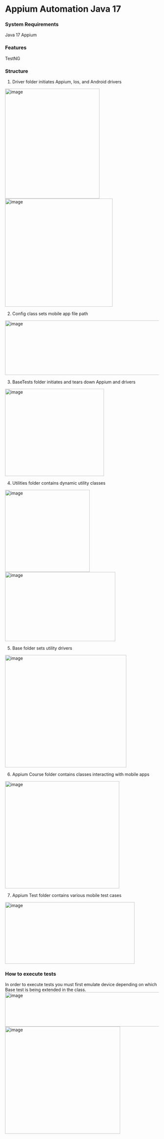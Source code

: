 # Appium Automation Java 17

### System Requirements
  Java 17
  Appium

### Features
  TestNG

### Structure

1. Driver folder initiates Appium, Ios, and Android drivers

<img width="309" height="359" alt="image" src="https://github.com/user-attachments/assets/f55a511c-7bb1-409b-8778-1483f55d219c" />
<img width="352" height="353" alt="image" src="https://github.com/user-attachments/assets/032a9cd0-64e5-4961-82dd-1a15ce5d1620" />

2. Config class sets mobile app file path

<img width="609" height="178" alt="image" src="https://github.com/user-attachments/assets/bb9e7c1d-fe80-409f-a62f-608fdef9000f" />

3. BaseTests folder initiates and tears down Appium and drivers

<img width="324" height="285" alt="image" src="https://github.com/user-attachments/assets/975abfdd-3fc7-4d6f-bd53-a9fe4c4a723a" />

4. Utilities folder contains dynamic utility classes

<img width="277" height="268" alt="image" src="https://github.com/user-attachments/assets/19810012-fa17-4d89-bc53-dd9f152f9558" />
<img width="361" height="226" alt="image" src="https://github.com/user-attachments/assets/2a123e03-807e-4696-9bae-8350bacec288" />

5. Base folder sets utility drivers

<img width="397" height="367" alt="image" src="https://github.com/user-attachments/assets/45f924dd-b5e4-4d46-a3fc-92fb5da8d79a" />


6. Appium Course folder contains classes interacting with mobile apps

<img width="374" height="350" alt="image" src="https://github.com/user-attachments/assets/e72fa42b-7fa5-4ad7-895a-0a1761d396b9" />

7. Appium Test folder contains various mobile test cases

<img width="424" height="201" alt="image" src="https://github.com/user-attachments/assets/e760fd9f-029a-46ce-be37-203297507e30" />

### How to execute tests

In order to execute tests you must first emulate device depending on which Base test is being extended in the class.
<img width="514" height="112" alt="image" src="https://github.com/user-attachments/assets/d179399d-a763-4149-9cc9-bda8c6ab0493" />
<img width="377" height="350" alt="image" src="https://github.com/user-attachments/assets/0344a585-f3a7-461b-a30f-ab3ebe14a1f6" />

